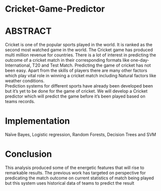 # Cricket-Game-Predictor
# ABSTRACT
Cricket is one of the popular sports played in the world. It is ranked as the second most watched game in the world. The Cricket game has produced multi million revenue for countries. There is a lot of interest in predicting the outcome of a cricket match in their corresponding formats like one-day-International, T20 and Test Match. Predicting the game of cricket has not been easy. Apart from the skills of players there are many other factors which play vital role in winning a cricket match including Natural factors like weather conditions.   
Prediction systems for different sports have already been developed been but it’s yet to be done for the game of cricket. We will develop a Cricket predictor which will predict the game before it’s been played based on teams records. 

# Implementation
 Naïve Bayes, 
 Logistic regression, 
 Random Forests, 
 Decision Trees and
 SVM 
 
 # Conclusion
 This analysis produced some of the energetic features that will rise to remarkable results. The previous work has targeted on perspective for predicating the match outcome on current statistics of match being played but this system uses historical data of teams to predict the result 
